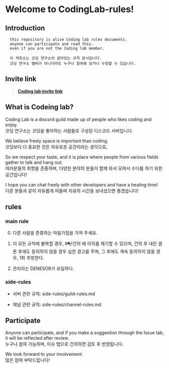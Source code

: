 # Welcome to CodingLab-rules!

## Introduction

```
  this repository is alive Coding lab rules documents.
  anyone can participate and read this.
  even if you are not the Coding lab member.

  이 저장소는 코딩 연구소의 살아있는 규칙 문서입니다.
  코딩 연구소 멤버가 아니더라도 누구나 참여해 읽거나 수정할 수 있습니다.
```

## Invite link

> **[Coding lab invite link](https://discord.gg/UXHqMFm, "codeing lab invite link")**

## What is Codeing lab?

Coding Lab is a discord guild made up of people who likes coding and enjoy.  
코딩 연구소는 코딩을 좋아하는 사람들로 구성된 디스코드 서버입니다.

We believe freely space is important than coding.  
코딩보다 더 중요한 것은 자유로운 공간이라는 생각으로,

So we respect your taste, and it is place where people from various fields gather to talk and hang out.  
여러분들의 취향을 존중하며, 다양한 분야의 분들이 함께 와서 모여서 수다를 하기 위한 공간입니다!

I hope you can chat freely with other developers and have a healing time!  
다른 분들과 같이 자유롭게 떠들며 치유의 시간을 보내셨으면 좋겠습니다!

## rules

### main rule

0. 다른 사람을 존중하는 마음가짐을 가져 주세요.

1. 이 모든 규칙에 불복할 경우, #📭건의 에 이의를 제기할 수 있으며, 건의 후 내린 결론 후에도 동의하지 않을 경우 심한 경고를 주며, 그 후에도 계속 동의하지 않을 경우, 1회 추방한다.

2. 관리자는 DENESOR가 유일하다.

### side-rules

- 서버 관련 규칙: side-rules/guild-rules.md

- 채널 관련 규칙: side-rules/channel-rules.md

## Participate

Anyone can participate, and if you make a suggestion through the Issue tab, it will be reflected after review.  
누구나 참여 가능하며, 이슈 탭으로 건의하면 검토 후 반영됩니다.

We look forward to your involvement.  
많은 참여 부탁드립니다!
